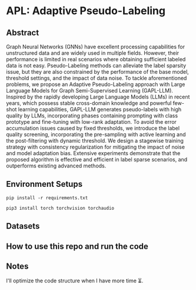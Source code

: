 # APL: Adaptive Pseudo-Labeling

## Abstract
Graph Neural Networks (GNNs) have excellent processing capabilities for unstructured data and are widely used in multiple fields. However, their performance is limited in real scenarios where obtaining sufficient labeled data is not easy. Pseudo-Labeling methods can alleviate the label sparsity issue, but they are also constrained by the performance of the base model, threshold settings, and the impact of data noise. To tackle aforementioned problems, we propose an Adaptive Pseudo-Labeling approach with Large Language Models for Graph Semi-Supervised Learning (GAPL-LLM). Inspired by the rapidly developing Large Language Models (LLMs) in recent years, which possess stable cross-domain knowledge and powerful few-shot learning capabilities, GAPL-LLM generates pseudo-labels with high quality by LLMs, incorporating phases containing prompting with class prototype and fine-tuning with low-rank adaptation. To avoid the error accumulation issues caused by fixed thresholds, we introduce the label quality screening, incorporating the pre-sampling with active learning and the post-filtering with dynamic threshold. We design a stagewise training strategy with consistency regularization for mitigating the impact of noise and model adaptation bias. Extensive experiments demonstrate that the proposed algorithm is effective and efficient in label sparse scenarios, and outperforms existing advanced methods.

## Environment Setups
```
pip install -r requirements.txt
```
```
pip3 install torch torchvision torchaudio
```

## Datasets

## How to use this repo and run the code

## Notes
I'll optimize the code structure when I have more time ⏳.
